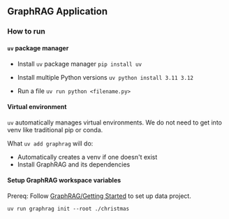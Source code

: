 ## GraphRAG Application
### How to run
#### `uv` package manager
- Install `uv` package manager
```pip install uv```

- Install multiple Python versions
```uv python install 3.11 3.12```

- Run a file
```uv run python <filename.py>```

#### Virtual environment
`uv` automatically manages virtual environments. We do not need to get into venv like traditional pip or conda.

What `uv add graphrag` will do:
- Automatically creates a venv if one doesn't exist
- Install GraphRAG and its dependencies 

#### Setup GraphRAG workspace variables
Prereq: Follow [GraphRAG/Getting Started](https://microsoft.github.io/graphrag/get_started/) to set up data project.

`uv run graphrag init --root ./christmas`